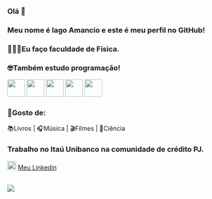 ### Olá 👋
                    
### Meu nome é Iago Amancio e este é meu perfil no GitHub!

### 🧑🏾‍🔬Eu faço faculdade de Física.

### 🤓Também estudo programação!
<img loading="lazy" src="https://cdn.jsdelivr.net/gh/devicons/devicon/icons/javascript/javascript-original.svg" width="40" height="40"/> <img loading="lazy" loading="lazy" src="https://cdn.jsdelivr.net/gh/devicons/devicon/icons/python/python-original.svg" width="40" height="40"/> <img loading="lazy" src="https://cdn.jsdelivr.net/gh/devicons/devicon/icons/jupyter/jupyter-original.svg" width="40" height="40"/> <img loading="lazy" src="https://cdn.jsdelivr.net/gh/devicons/devicon/icons/pandas/pandas-original.svg" width="40" height="40"/> <img loading="lazy" src="https://cdn.jsdelivr.net/gh/devicons/devicon/icons/azuresqldatabase/azuresqldatabase-original.svg" width="40" height="40"/>

### 🔭Gosto de:
📚Livros | 🎧Música | 🎬Filmes | 🔬Ciência

### Trabalho no Itaú Unibanco na comunidade de crédito PJ.  
<img loading="lazy" src="https://cdn.jsdelivr.net/gh/devicons/devicon/icons/linkedin/linkedin-original.svg" width="20" height="20"/>            [Meu Linkedin](https://www.linkedin.com/in/iago-gabriel-amancio/)

<br>
<img loading="lazy" src= "https://github.com/iagoamancio/iagoamancio/assets/97256372/e1104b0d-a117-49cb-9454-818bbeb7012f"/>



